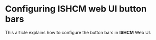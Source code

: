 # Configuring ISHCM web UI button bars
 
This article explains how to configure the button bars in **ISHCM** Web UI.